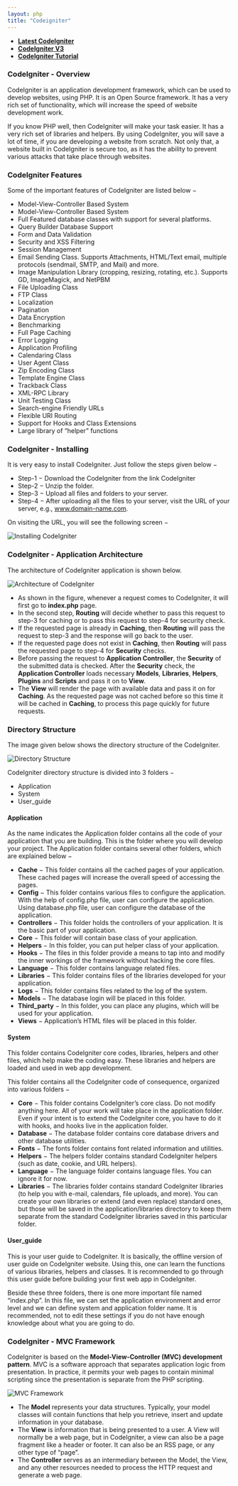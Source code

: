 ```yaml
---
layout: php
title: "Codeigniter"
---
```

- **[Latest CodeIgniter](https://codeigniter.com/user_guide/index.html)**
- **[CodeIgniter V3](https://www.codeigniter.com/userguide3/general/welcome.html)**
- **[CodeIgniter Tutorial](https://www.tutorialspoint.com/codeigniter/index.htm)**

### CodeIgniter - Overview

CodeIgniter is an application development framework, which can be used to develop websites, using PHP. It is an Open Source framework. It has a very rich set of functionality, which will increase the speed of website development work.

If you know PHP well, then CodeIgniter will make your task easier. It has a very rich set of libraries and helpers. By using CodeIgniter, you will save a lot of time, if you are developing a website from scratch. Not only that, a website built in CodeIgniter is secure too, as it has the ability to prevent various attacks that take place through websites.

### CodeIgniter Features

Some of the important features of CodeIgniter are listed below −
- Model-View-Controller Based System
- Model-View-Controller Based System
- Full Featured database classes with support for several platforms.
- Query Builder Database Support
- Form and Data Validation
- Security and XSS Filtering
- Session Management
- Email Sending Class. Supports Attachments, HTML/Text email, multiple protocols (sendmail, SMTP, and Mail) and more.
- Image Manipulation Library (cropping, resizing, rotating, etc.). Supports GD, ImageMagick, and NetPBM
- File Uploading Class
- FTP Class
- Localization
- Pagination
- Data Encryption
- Benchmarking
- Full Page Caching
- Error Logging
- Application Profiling
- Calendaring Class
- User Agent Class
- Zip Encoding Class
- Template Engine Class
- Trackback Class
- XML-RPC Library
- Unit Testing Class
- Search-engine Friendly URLs
- Flexible URI Routing
- Support for Hooks and Class Extensions
- Large library of “helper” functions

### CodeIgniter - Installing

It is very easy to install CodeIgniter. Just follow the steps given below −

- Step-1 − Download the CodeIgniter from the link CodeIgniter
- Step-2 − Unzip the folder.
- Step-3 − Upload all files and folders to your server.
- Step-4 − After uploading all the files to your server, visit the URL of your server, e.g., www.domain-name.com.

On visiting the URL, you will see the following screen −

<img src="../assets/images/codeigniter/installing_codeigniter.jpg" alt="Installing CodeIgniter">

### CodeIgniter - Application Architecture

The architecture of CodeIgniter application is shown below.

<img src="../assets/images/codeigniter/architecture_codeigniter.jpg" alt="Architecture of CodeIgniter">

- As shown in the figure, whenever a request comes to CodeIgniter, it will first go to <b>index.php</b> page.
- In the second step, <b>Routing</b> will decide whether to pass this request to step-3 for caching or to pass this request to step-4 for security check.
- If the requested page is already in <b>Caching</b>, then <b>Routing</b> will pass the request to step-3 and the response will go back to the user.
- If the requested page does not exist in <b>Caching</b>, then <b>Routing</b> will pass the requested page to step-4 for <b>Security</b> checks.
- Before passing the request to <b>Application Controller</b>, the <b>Security</b> of the submitted data is checked. After the <b>Security</b> check, the <b>Application Controller</b> loads necessary <b>Models</b>, <b>Libraries</b>, <b>Helpers</b>, <b>Plugins</b> and <b>Scripts</b> and pass it on to <b>View</b>.
- The <b>View</b> will render the page with available data and pass it on for <b>Caching</b>. As the requested page was not cached before so this time it will be cached in <b>Caching</b>, to process this page quickly for future requests.

### Directory Structure

The image given below shows the directory structure of the CodeIgniter.

<img src="../assets/images/codeigniter/directory_structure.jpg" alt="Directory Structure">

CodeIgniter directory structure is divided into 3 folders −

- Application
- System
- User_guide

#### Application

As the name indicates the Application folder contains all the code of your application that you are building. This is the folder where you will develop your project. The Application folder contains several other folders, which are explained below −

- <b>Cache</b> − This folder contains all the cached pages of your application. These cached pages will increase the overall speed of accessing the pages.
- <b>Config</b> − This folder contains various files to configure the application. With the help of config.php file, user can configure the application. Using database.php file, user can configure the database of the application.
- <b>Controllers</b> − This folder holds the controllers of your application. It is the basic part of your application.
- <b>Core</b> − This folder will contain base class of your application.
- <b>Helpers</b> − In this folder, you can put helper class of your application.
- <b>Hooks</b> − The files in this folder provide a means to tap into and modify the inner workings of the framework without hacking the core files.
- <b>Language</b> − This folder contains language related files.
- <b>Libraries</b> − This folder contains files of the libraries developed for your application.
- <b>Logs</b> − This folder contains files related to the log of the system.
- <b>Models</b> − The database login will be placed in this folder.
- <b>Third_party</b> − In this folder, you can place any plugins, which will be used for your application.
- <b>Views</b> − Application’s HTML files will be placed in this folder.

#### System

This folder contains CodeIgniter core codes, libraries, helpers and other files, which help make the coding easy. These libraries and helpers are loaded and used in web app development.

This folder contains all the CodeIgniter code of consequence, organized into various folders −

- <b>Core</b> − This folder contains CodeIgniter’s core class. Do not modify anything here. All of your work will take place in the application folder. Even if your intent is to extend the CodeIgniter core, you have to do it with hooks, and hooks live in the application folder.
- <b>Database</b> − The database folder contains core database drivers and other database utilities.
- <b>Fonts</b> − The fonts folder contains font related information and utilities.
- <b>Helpers</b> − The helpers folder contains standard CodeIgniter helpers (such as date, cookie, and URL helpers).
- <b>Language</b> − The language folder contains language files. You can ignore it for now.
- <b>Libraries</b> − The libraries folder contains standard CodeIgniter libraries (to help you with e-mail, calendars, file uploads, and more). You can create your own libraries or extend (and even replace) standard ones, but those will be saved in the application/libraries directory to keep them separate from the standard CodeIgniter libraries saved in this particular folder.

#### User_guide

This is your user guide to CodeIgniter. It is basically, the offline version of user guide on CodeIgniter website. Using this, one can learn the functions of various libraries, helpers and classes. It is recommended to go through this user guide before building your first web app in CodeIgniter.

Beside these three folders, there is one more important file named “index.php”. In this file, we can set the application environment and error level and we can define system and application folder name. It is recommended, not to edit these settings if you do not have enough knowledge about what you are going to do.

### CodeIgniter - MVC Framework

CodeIgniter is based on the <b>Model-View-Controller (MVC) development pattern</b>. MVC is a software approach that separates application logic from presentation. In practice, it permits your web pages to contain minimal scripting since the presentation is separate from the PHP scripting.

<img src="../assets/images/codeigniter/mvc_framework.jpg" alt="MVC Framework">

- The <b>Model</b> represents your data structures. Typically, your model classes will contain functions that help you retrieve, insert and update information in your database.
- The <b>View</b> is information that is being presented to a user. A View will normally be a web page, but in CodeIgniter, a view can also be a page fragment like a header or footer. It can also be an RSS page, or any other type of “page”.
- The <b>Controller</b> serves as an intermediary between the Model, the View, and any other resources needed to process the HTTP request and generate a web page.